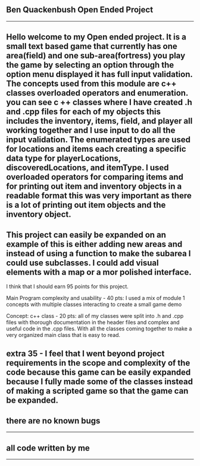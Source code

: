 Ben Quackenbush Open Ended Project
-------------------------------------------------------------------------------
-------------------------------------------------------------------------------
Hello welcome to my Open ended project. 
It is a small text based game that currently has one area(field) and one 
sub-area(fortress) you play the game by selecting an option through the option 
menu displayed it has full input validation.
The concepts used from this module are c++ classes overloaded operators and 
enumeration. you can see c ++ classes where I have created .h and .cpp files 
for each of my objects this includes the inventory, items, field, and 
player all working together and I use input to do all the input validation.
The enumerated types are used for locations and items each creating a specific 
data type for playerLocations, discoveredLocations, and itemType. I used 
overloaded operators for comparing items and for printing out item and 
inventory objects in a readable format this was very important as there 
is a lot of printing out item objects and the inventory object.
-------------------------------------------------------------------------------
This project can easily be expanded on an example of this is either adding new 
areas and instead of using a function to make the subarea I could use 
subclasses. I could add visual elements with a map or a mor polished interface.
-------------------------------------------------------------------------------
I think that I should earn 95 points for this project.

Main Program complexity and usability - 40 pts: I used a mix of module 1 
concepts with multiple classes interacting to create a small game demo

Concept: c++ class - 20 pts: all of my classes were split into .h and .cpp
files with thorough documentation in the header files and complex and useful
code in the .cpp files. With all the classes coming together to make a 
very organized main class that is easy to read.

extra 35 - I feel that I went beyond project requirements in the scope and 
complexity of the code because this game can be easily expanded because I fully
made some of the classes instead of making a scripted game so that the game
can be expanded.
-------------------------------------------------------------------------------
there are no known bugs
-------------------------------------------------------------------------------
-------------------------------------------------------------------------------
all code written by me
-------------------------------------------------------------------------------
-------------------------------------------------------------------------------

